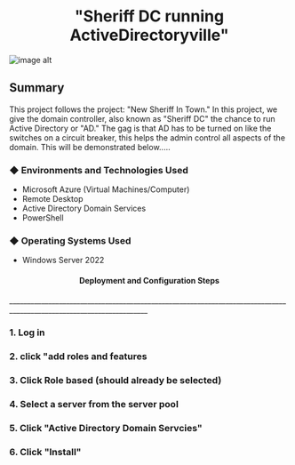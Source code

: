 

 <h1 align="center">"Sheriff DC running ActiveDirectoryville"</h1> 




![image alt](https://github.com/user-attachments/assets/798693bd-16c3-4901-a855-740bc8903926)





<h2>Summary</h2
____________________________________________________________________  
  
 This project follows the project: "New Sheriff In Town."  In this project, we give the domain controller, also known as "Sheriff DC" the chance to run Active Directory or "AD." The gag is that AD has to be turned on like the switches on a circuit breaker, this helps the admin control all aspects of the domain. This will be demonstrated below.....

<h3>&#9670; Environments and Technologies Used</h3> 

 - Microsoft Azure (Virtual Machines/Computer)
 - Remote Desktop
 - Active Directory Domain Services
 - PowerShell 

<h3>&#9670; Operating Systems Used</h3>

 - Windows Server 2022


<h4 align="center">Deployment and Configuration Steps</h4>
_____________________________________________________________________________________________________________________


### 1. Log in

### 2. click "add roles and features

### 3. Click Role based (should already be selected)

### 4. Select a server from the server pool 

### 5. Click "Active Directory Domain Servcies"

### 6. Click "Install"
